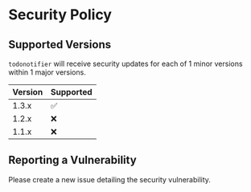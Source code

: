 # Security Policy

## Supported Versions
`todonotifier` will receive security updates for each of 1 minor versions within 1 major versions.

| Version | Supported          |
| ------- | ------------------ |
| 1.3.x   | :white_check_mark: |
| 1.2.x   | :x:                |
| 1.1.x   | :x:                |

## Reporting a Vulnerability

Please create a new issue detailing the security vulnerability.
